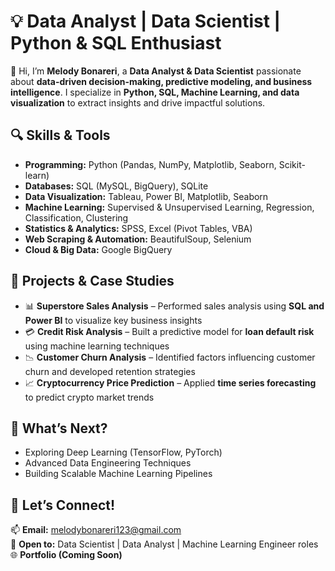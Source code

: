# 💡 Data Analyst | Data Scientist | Python & SQL Enthusiast  

👋 Hi, I’m **Melody Bonareri**, a **Data Analyst & Data Scientist** passionate about **data-driven decision-making, predictive modeling, and business intelligence**. I specialize in **Python, SQL, Machine Learning, and data visualization** to extract insights and drive impactful solutions.  

## 🔍 Skills & Tools  
- **Programming:** Python (Pandas, NumPy, Matplotlib, Seaborn, Scikit-learn)  
- **Databases:** SQL (MySQL, BigQuery), SQLite  
- **Data Visualization:** Tableau, Power BI, Matplotlib, Seaborn  
- **Machine Learning:** Supervised & Unsupervised Learning, Regression, Classification, Clustering  
- **Statistics & Analytics:** SPSS, Excel (Pivot Tables, VBA)  
- **Web Scraping & Automation:** BeautifulSoup, Selenium  
- **Cloud & Big Data:** Google BigQuery  

## 📌 Projects & Case Studies  
- 📊 **Superstore Sales Analysis** – Performed sales analysis using **SQL and Power BI** to visualize key business insights  
- 💳 **Credit Risk Analysis** – Built a predictive model for **loan default risk** using machine learning techniques  
- 📉 **Customer Churn Analysis** – Identified factors influencing customer churn and developed retention strategies  
- 📈 **Cryptocurrency Price Prediction** – Applied **time series forecasting** to predict crypto market trends  

## 🚀 What’s Next?  
- Exploring Deep Learning (TensorFlow, PyTorch)  
- Advanced Data Engineering Techniques  
- Building Scalable Machine Learning Pipelines  

## 📢 Let’s Connect!  
📫 **Email:** melodybonareri123@gmail.com  
💼 **Open to:** Data Scientist | Data Analyst | Machine Learning Engineer roles  
🌐 **Portfolio (Coming Soon)**  
